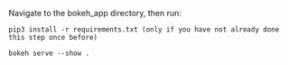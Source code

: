 Navigate to the bokeh_app directory, then run:

    pip3 install -r requirements.txt (only if you have not already done this step once before)

    bokeh serve --show .
